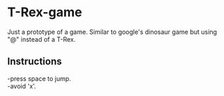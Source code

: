 # T-Rex-game
Just a prototype of a game.
Similar to google's dinosaur game but using "@" instead of a T-Rex. 

## Instructions
-press space to jump. <br/>
-avoid 'x'.
